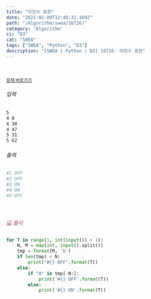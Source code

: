 ```yaml
---
title: "이진수 표현"
date: "2021-02-09T12:48:32.169Z"
path: "/Algorithm/swea/10726/"
category: "Algorithm"
ci: "D3"
cat: "SWEA"
tags: ["SWEA", "Python", "D3"]
description: "[SWEA | Python | D3] 10726. 이진수 표현"
---
```


<br />

<a href="https://swexpertacademy.com/main/code/problem/problemDetail.do?problemLevel=3&contestProbId=AXRSXf_a9qsDFAXS&categoryId=AXRSXf_a9qsDFAXS&categoryType=CODE&problemTitle=&orderBy=FIRST_REG_DATETIME&selectCodeLang=PYTHON&select-1=3&pageSize=10&pageIndex=1"><small>문제 바로가기</small></a>

###### 입력

```sh
5
4 0
4 30
4 47
5 31
5 62
```

###### 출력

```sh
#1 OFF
#2 OFF
#3 ON
#4 ON
#5 OFF
```

<br />

##### <h5 style="color:#C587AE;">💻 풀이</h5>

```python
for T in range(1, int(input()) + 1):
    N, M = map(int, input().split())
    tmp = format(M, 'b')
    if len(tmp) < N:
        print("#{} OFF".format(T))
    else:
        if "0" in tmp[-N:]:
            print('#{} OFF'.format(T))
        else:
            print('#{} ON'.format(T))
```

